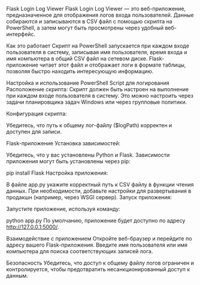 Flask Login Log Viewer
Flask Login Log Viewer — это веб-приложение, предназначенное для отображения логов входа пользователей. Данные собираются и записываются в CSV файл с помощью скрипта на PowerShell, а затем могут быть просмотрены через удобный веб-интерфейс.

Как это работает
Скрипт на PowerShell запускается при каждом входе пользователя в систему, записывая имя пользователя, время входа и имя компьютера в общий CSV файл на сетевом диске. Flask-приложение читает этот файл и отображает логи в формате таблицы, позволяя быстро находить интересующую информацию.

Настройка и использование
PowerShell Script для логирования
Расположение скрипта: Скрипт должен быть настроен на выполнение при каждом входе пользователя в систему. Это можно настроить через задачи планировщика задач Windows или через групповые политики.

Конфигурация скрипта:

Убедитесь, что путь к общему лог-файлу ($logPath) корректен и доступен для записи.

Flask-приложение
Установка зависимостей:

Убедитесь, что у вас установлены Python и Flask. Зависимости приложения могут быть установлены через pip:

pip install Flask
Настройка приложения:

В файле app.py укажите корректный путь к CSV файлу в функции чтения данных.
При необходимости, добавьте настройки для развертывания в продакшн (например, через WSGI сервер).
Запуск приложения:

Запустите приложение, используя команду:

python app.py
По умолчанию, приложение будет доступно по адресу http://127.0.0.1:5000/.

Взаимодействие с приложением
Откройте веб-браузер и перейдите по адресу вашего Flask-приложения. Введите имя пользователя или имя компьютера для поиска соответствующих записей лога.

Безопасность
Убедитесь, что доступ к общему файлу логов ограничен и контролируется, чтобы предотвратить несанкционированный доступ к данным.
